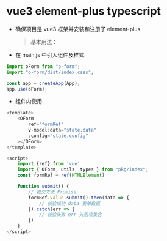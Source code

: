 # vue3 element-plus typescript

- 确保项目是 vue3 框架并安装和注册了 element-plus
  > 基本用法：
- 在 main.js 中引入组件及样式

```javascript
import oForm from "o-form";
import "o-form/dist/index.csss";

const app = createApp(App);
app.use(oForm);
```

- 组件内使用

```javascript
<template>
    <OForm
        ref="formRef"
        v-model:data="state.data"
        :config="state.config"
    ></OForm>
</template>

<script>
    import {ref} from 'vue'
    import { OForm, utils, types } from "pkg/index";
    const formRef = ref(HTMLElement)

    function submit() {
        // 提交方法 Promise
        formRef.value.submit().then(data => {
            // 校验成功 data 表单数据
        }).catch(err => {
            // 校验失败 err 失败项集合
        })
    }
</script>
```
